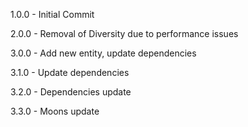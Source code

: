 1.0.0 - Initial Commit

2.0.0 - Removal of Diversity due to performance issues

3.0.0 - Add new entity, update dependencies

3.1.0 - Update dependencies

3.2.0 - Dependencies update

3.3.0 - Moons update
